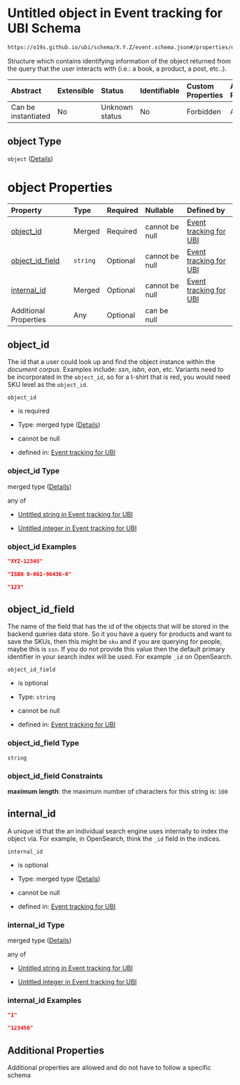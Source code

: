 # Untitled object in Event tracking for UBI Schema

```txt
https://o19s.github.io/ubi/schema/X.Y.Z/event.schema.json#/properties/event_attributes/properties/object
```

Structure which contains identifying information of the object returned from the query that the user interacts with (i.e.: a book, a product, a post, etc..).

| Abstract            | Extensible | Status         | Identifiable | Custom Properties | Additional Properties | Access Restrictions | Defined In                                                                      |
| :------------------ | :--------- | :------------- | :----------- | :---------------- | :-------------------- | :------------------ | :------------------------------------------------------------------------------ |
| Can be instantiated | No         | Unknown status | No           | Forbidden         | Allowed               | none                | [event.schema.json\*](../../out/X.Y.Z/event.schema.json "open original schema") |

## object Type

`object` ([Details](event-properties-event_attributes-properties-object.md))

# object Properties

| Property                              | Type     | Required | Nullable       | Defined by                                                                                                                                                                                                                                        |
| :------------------------------------ | :------- | :------- | :------------- | :------------------------------------------------------------------------------------------------------------------------------------------------------------------------------------------------------------------------------------------------ |
| [object\_id](#object_id)              | Merged   | Required | cannot be null | [Event tracking for UBI](event-properties-event_attributes-properties-object-properties-object_id.md "https://o19s.github.io/ubi/schema/X.Y.Z/event.schema.json#/properties/event_attributes/properties/object/properties/object_id")             |
| [object\_id\_field](#object_id_field) | `string` | Optional | cannot be null | [Event tracking for UBI](event-properties-event_attributes-properties-object-properties-object_id_field.md "https://o19s.github.io/ubi/schema/X.Y.Z/event.schema.json#/properties/event_attributes/properties/object/properties/object_id_field") |
| [internal\_id](#internal_id)          | Merged   | Optional | cannot be null | [Event tracking for UBI](event-properties-event_attributes-properties-object-properties-internal_id.md "https://o19s.github.io/ubi/schema/X.Y.Z/event.schema.json#/properties/event_attributes/properties/object/properties/internal_id")         |
| Additional Properties                 | Any      | Optional | can be null    |                                                                                                                                                                                                                                                   |

## object\_id

The id that a user could look up and find the object instance within the *document corpus*.  Examples include: *ssn*, *isbn*, *ean*, etc. Variants need to be incorporated in the `object_id`, so for a t-shirt that is red, you would need SKU level as the `object_id`.

`object_id`

* is required

* Type: merged type ([Details](event-properties-event_attributes-properties-object-properties-object_id.md))

* cannot be null

* defined in: [Event tracking for UBI](event-properties-event_attributes-properties-object-properties-object_id.md "https://o19s.github.io/ubi/schema/X.Y.Z/event.schema.json#/properties/event_attributes/properties/object/properties/object_id")

### object\_id Type

merged type ([Details](event-properties-event_attributes-properties-object-properties-object_id.md))

any of

* [Untitled string in Event tracking for UBI](event-properties-event_attributes-properties-object-properties-object_id-anyof-0.md "check type definition")

* [Untitled integer in Event tracking for UBI](event-properties-event_attributes-properties-object-properties-object_id-anyof-1.md "check type definition")

### object\_id Examples

```json
"XYZ-12345"
```

```json
"ISBN 0-061-96436-0"
```

```json
"123"
```

## object\_id\_field

The name of the field that has the id of the objects that will be stored in the backend queries data store. So it you have a query for products and want to save the SKUs, then this might be `sku` and if you are querying for people, maybe this is `ssn`.  If you do not provide this value then the default primary identifier in your search index will be used.  For example `_id` on OpenSearch.

`object_id_field`

* is optional

* Type: `string`

* cannot be null

* defined in: [Event tracking for UBI](event-properties-event_attributes-properties-object-properties-object_id_field.md "https://o19s.github.io/ubi/schema/X.Y.Z/event.schema.json#/properties/event_attributes/properties/object/properties/object_id_field")

### object\_id\_field Type

`string`

### object\_id\_field Constraints

**maximum length**: the maximum number of characters for this string is: `100`

## internal\_id

A unique id that the an individual search engine uses internally to index the object via.  For example, in OpenSearch, think the `_id` field in the indices.

`internal_id`

* is optional

* Type: merged type ([Details](event-properties-event_attributes-properties-object-properties-internal_id.md))

* cannot be null

* defined in: [Event tracking for UBI](event-properties-event_attributes-properties-object-properties-internal_id.md "https://o19s.github.io/ubi/schema/X.Y.Z/event.schema.json#/properties/event_attributes/properties/object/properties/internal_id")

### internal\_id Type

merged type ([Details](event-properties-event_attributes-properties-object-properties-internal_id.md))

any of

* [Untitled string in Event tracking for UBI](event-properties-event_attributes-properties-object-properties-internal_id-anyof-0.md "check type definition")

* [Untitled integer in Event tracking for UBI](event-properties-event_attributes-properties-object-properties-internal_id-anyof-1.md "check type definition")

### internal\_id Examples

```json
"1"
```

```json
"123456"
```

## Additional Properties

Additional properties are allowed and do not have to follow a specific schema
